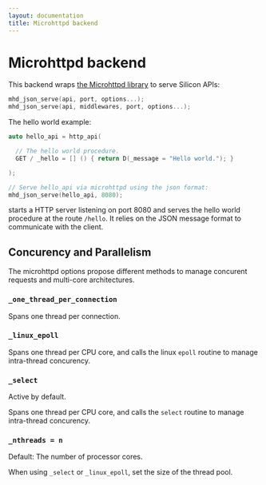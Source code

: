 ```yaml
---
layout: documentation
title: Microhttpd backend
---
```


Microhttpd backend
=====================

This backend wraps [the Microhttpd library](http://www.gnu.org/software/libmicrohttpd/) to serve Silicon APIs:

```c++
mhd_json_serve(api, port, options...);
mhd_json_serve(api, middlewares, port, options...);
```

The hello world example:

```c++
auto hello_api = http_api(

  // The hello world procedure.
  GET / _hello = [] () { return D(_message = "Hello world."); }

);

// Serve hello_api via microhttpd using the json format:
mhd_json_serve(hello_api, 8080);
```

starts a HTTP server listening on port 8080 and serves the hello world
procedure at the route ```/hello```. It relies on the JSON message
format to communicate with the client.

## Concurency and Parallelism

The microhttpd options propose different methods to manage concurent requests
and multi-core architectures.


### ```_one_thread_per_connection```

Spans one thread per connection.

### ```_linux_epoll```

Spans one thread per CPU core, and calls the linux ```epoll``` routine to
manage intra-thread concurency.

### ```_select```

Active by default.

Spans one thread per CPU core, and calls the ```select``` routine to
manage intra-thread concurency.

### ```_nthreads = n```

Default: The number of processor cores.

When using ```_select``` or ```_linux_epoll```, set the size of the
thread pool.
